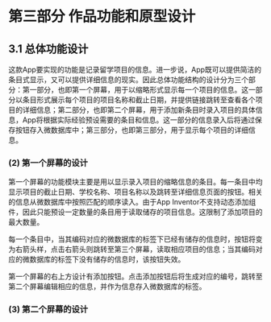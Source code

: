# 第三部分 作品功能和原型设计

## 3.1 总体功能设计

这款App要实现的功能是记录留学项目的信息。进一步说，App既可以提供简洁的条目式显示，又可以提供详细信息的现实。因此总体功能结构的设计分为三个部分：第一部分，也即第一个屏幕，用于以缩略形式显示每一个项目的信息。这一部分以条目形式展示每个项目的项目名称和截止日期，并提供链接跳转至查看各个项目的详细信息；第二部分，也即第二个屏幕，用于添加新条目时录入项目的具体信息，App将根据实际经验预设需要的条目和信息。这一部分的信息录入后将通过保存按钮存入微数据库中；第三部分，也即第三部分，用于显示每个项目的详细信息。



### (2) 第一个屏幕的设计

第一个屏幕的功能模块主要是用以显示录入项目的缩略信息的条目。每一条目中均显示项目的截止日期、学校名称、项目名称以及跳转至详细信息页面的按钮。相关的信息从微数据库中按照匹配的顺序读入。由于App Inventor不支持动态添加组件，因此只能预设一定数量的条目用于读取储存的项目信息。这限制了添加项目的最大数量。

每一个条目中，当其编码对应的微数据库的标签下已经有储存的信息时，按钮将变为右箭头样，点击右箭头则跳转至第三个屏幕，读取相应项目的信息；当其编码对应的微数据库的标签下没有储存的信息时，该按钮失效。

第一个屏幕的右上方设计有添加按钮。点击添加按钮后将生成对应的编号，跳转至第二个屏幕编辑相应的信息，并作为信息存入微数据库的标签。

### (3) 第二个屏幕的设计




